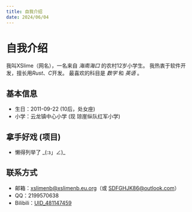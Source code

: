 ```yaml
---
title: 自我介绍
date: 2024/06/04
---
```

# 自我介绍

我叫XSlime（网名），一名来自 *海南海口* 的农村12岁小学生。
我热衷于软件开发，擅长用*Rust*、*C*开发。
最喜欢的科目是 *数学* 和 *英语* 。

## 基本信息

- 生日：2011-09-22 (10后，处女座)
- 小学：云龙镇中心小学 (现 琼崖纵队红军小学)

## 拿手好戏 (项目)

- 懒得列举了 \_(:з」∠)\_

## 联系方式

- 邮箱：[xslimenb@xslimenb.eu.org](mailto://xslimenb@xslimenb.eu.org)（或 [SDFGHJK86@outlook.com](mailto://SDFGHJK86@outlook.com)）
- QQ：2199570638
- Bilibili：[UID_481147459](https://space.bilibili.com/481147459)